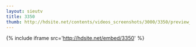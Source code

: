 ```yaml
---
layout: sieutv
title: 3350
thumb: http://hdsite.net/contents/videos_screenshots/3000/3350/preview_360p.mp4.jpg
---
```

{% include iframe src='http://hdsite.net/embed/3350' %}
 
